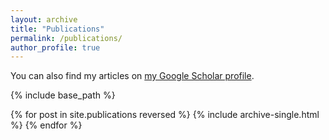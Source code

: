 ```yaml
---
layout: archive
title: "Publications"
permalink: /publications/
author_profile: true
---
```


You can also find my articles on <a href="https://scholar.google.com/citations?user=25k04X0AAAAJ&hl=en">my Google Scholar profile</a>.


{% include base_path %}

{% for post in site.publications reversed %}
  {% include archive-single.html %}
{% endfor %}
